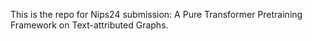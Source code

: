 This is the repo for Nips24 submission: A Pure Transformer Pretraining Framework on
Text-attributed Graphs.

